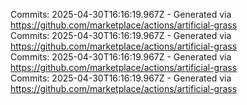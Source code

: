Commits: 2025-04-30T16:16:19.967Z - Generated via https://github.com/marketplace/actions/artificial-grass
<br>
Commits: 2025-04-30T16:16:19.967Z - Generated via https://github.com/marketplace/actions/artificial-grass
<br>
Commits: 2025-04-30T16:16:19.967Z - Generated via https://github.com/marketplace/actions/artificial-grass
<br>
Commits: 2025-04-30T16:16:19.967Z - Generated via https://github.com/marketplace/actions/artificial-grass
<br>
